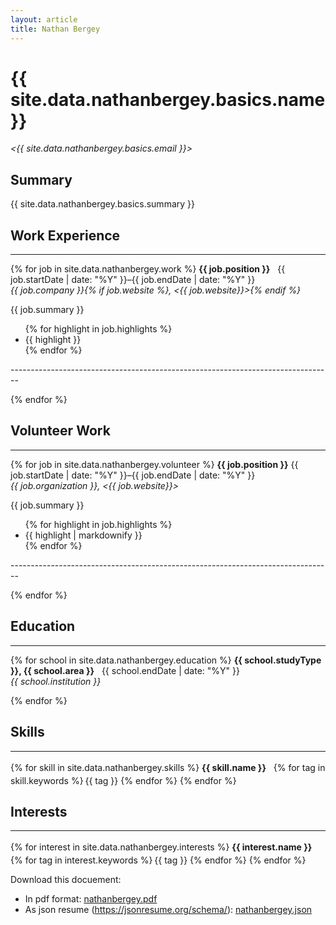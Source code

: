 ```yaml
---
layout: article
title: Nathan Bergey
---
```


# {{ site.data.nathanbergey.basics.name }}

_<{{ site.data.nathanbergey.basics.email }}>_

## Summary

{{ site.data.nathanbergey.basics.summary }}

## Work Experience

--------------------------------------------------------------------------------

{% for job in site.data.nathanbergey.work %}
  **{{ job.position }}** &nbsp; {{ job.startDate | date: "%Y" }}&ndash;{{ job.endDate | date: "%Y" }}
  <br>_{{ job.company }}{% if job.website %}, <{{ job.website}}>{% endif %}_

  {{ job.summary }}

  <ul>
  {% for highlight in job.highlights %}
    <li>{{ highlight }}</li>
  {% endfor %}
  </ul>
--------------------------------------------------------------------------------

{% endfor %}

## Volunteer Work

--------------------------------------------------------------------------------

{% for job in site.data.nathanbergey.volunteer %}
  **{{ job.position }}** {{ job.startDate | date: "%Y" }}&ndash;{{ job.endDate | date: "%Y" }}
  <br>_{{ job.organization }}, <{{ job.website}}>_

  {{ job.summary }}

  <ul>
  {% for highlight in job.highlights %}
    <li>{{ highlight | markdownify }}</li>
  {% endfor %}
  </ul>
--------------------------------------------------------------------------------

{% endfor %}



## Education

--------------------------------------------------------------------------------

{% for school in site.data.nathanbergey.education %}
  **{{ school.studyType }}, {{ school.area }}** &nbsp; {{ school.endDate | date: "%Y" }}
  <br>_{{ school.institution }}_

{% endfor %}



## Skills

--------------------------------------------------------------------------------

{% for skill in site.data.nathanbergey.skills %}
  <strong style="line-height: 24px;">{{ skill.name }}</strong> &nbsp; {% for tag in skill.keywords %}<span class="tag" style="margin-left: 0.2em;">{{ tag }}</span> {% endfor %}
{% endfor %}



## Interests
--------------------------------------------------------------------------------

{% for interest in site.data.nathanbergey.interests %}
  <strong style="line-height: 24px;">{{ interest.name }}</strong> &nbsp; {% for tag in interest.keywords %}<span class="tag" style="margin-left: 0.2em;">{{ tag }}</span> {% endfor %}
{% endfor %}


<section markdown="1">
Download this docuement:

 - In pdf format: [nathanbergey.pdf](nathanbergey.pdf)
 - As json resume (<https://jsonresume.org/schema/>): [nathanbergey.json](nathanbergey.json)
<section>
